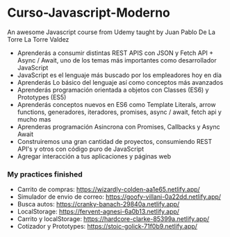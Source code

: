 # Curso-Javascript-Moderno
An awesome Javascript course from Udemy taught by Juan Pablo De La Torre La Torre Valdez


- Aprenderás a consumir distintas REST APIS con JSON y Fetch API + Async / Await, uno de los temas más importantes como desarrollador JavaScript
- JavaScript es el lenguaje más buscado por los empleadores hoy en día
- Aprenderás Lo básico del lenguaje así como conceptos más avanzados
- Aprenderás programación orientada a objetos con Classes (ES6) y Prototypes (ES5)
- Aprenderás conceptos nuevos en ES6 como Template Literals, arrow functions, generadores, iteradores, promises, async / await, fetch api y mucho mas
- Aprenderas programación Asincrona con Promises, Callbacks y Async Await
- Construiremos una gran cantidad de proyectos, consumiendo REST API's y otros con código puro de JavaScript
- Agregar interacción a tus aplicaciones y páginas web

### My practices finished

- Carrito de compras: https://wizardly-colden-aa1e65.netlify.app/
- Simulador de envio de correo: https://goofy-villani-0a22dd.netlify.app/
- Busca autos: https://cranky-banach-29840a.netlify.app/
- LocalStorage: https://fervent-agnesi-6a0b13.netlify.app/
- Carrito y localStorage: https://hardcore-clarke-85399a.netlify.app/
- Cotizador y Prototypes: https://stoic-golick-71f0b9.netlify.app/
